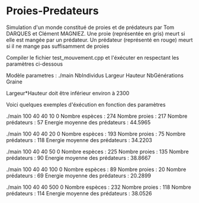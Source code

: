 # Proies-Predateurs
Simulation d'un monde constitué de proies et de prédateurs par Tom DARQUES et Clément MAGNIEZ.
Une proie (représentée en gris) meurt si elle est mangée par un prédateur. Un prédateur (représenté en rouge) meurt si il ne mange pas suffisamment de proies

Compiler le fichier test_mouvement.cpp et l'éxécuter en respectant les paramètres ci-dessous

Modèle parametres : ./main NbIndividus Largeur Hauteur NbGénérations Graine

Largeur*Hauteur doit être inférieur environ à 2300


Voici quelques exemples d'éxécution en fonction des paramètres

./main 100 40 40 10 0
Nombre espèces : 274
Nombre proies : 217
Nombre prédateurs : 57
Energie moyenne des prédateurs : 44.5965

./main 100 40 40 20 0
Nombre espèces : 193
Nombre proies : 75
Nombre prédateurs : 118
Energie moyenne des prédateurs : 34.2203

./main 100 40 40 50 0
Nombre espèces : 225
Nombre proies : 135
Nombre prédateurs : 90
Energie moyenne des prédateurs : 38.8667

./main 100 40 40 100 0
Nombre espèces : 89
Nombre proies : 20
Nombre prédateurs : 69
Energie moyenne des prédateurs : 20.2899

./main 100 40 40 500 0
Nombre espèces : 232
Nombre proies : 118
Nombre prédateurs : 114
Energie moyenne des prédateurs : 38.0526

